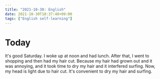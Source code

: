 ```yaml
---
title: "2021-10-30: English"
date: 2021-10-30T18:37:48+09:00
tags: ["English self-learning"]
---
```


# Today
It's good Saturday.
I woke up at noon and had lunch.
After that, I went to shopping and then had my hair cut.
Because my hair had grown out and it was annoying, and it took time to dry my hair and it interfered surfing.
Now, my head is light due to hair cut.
It's convenient to dry my hair and surfing.
